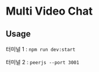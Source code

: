 # Multi Video Chat

## Usage

터미널 1 : <code>npm run dev:start</code>

터미널 2 : <code>peerjs --port 3001</code>
